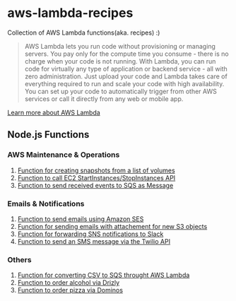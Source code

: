 # aws-lambda-recipes
Collection of AWS Lambda functions(aka. recipes) :)

> AWS Lambda lets you run code without provisioning or managing servers. You pay only for the compute time you consume - there is no charge when your code is not running. With Lambda, you can run code for virtually any type of application or backend service - all with zero administration. Just upload your code and Lambda takes care of everything required to run and scale your code with high availability. You can set up your code to automatically trigger from other AWS services or call it directly from any web or mobile app.

[Learn more about AWS Lambda](https://aws.amazon.com/lambda/)

## Node.js Functions

### AWS Maintenance & Operations
1. [Function for creating snapshots from a list of volumes](https://gist.github.com/giuliocalzolari/8fd70fe161035a4aaef3)
2. [Function to call EC2 StartInstances/StopInstances API](https://gist.github.com/juno/b5fc38b53e8833c18b43)
3. [Function to send received events to SQS as Message](https://gist.github.com/understeer/91753c60adc17e791ec1)

### Emails & Notifications
1. [Function to send emails using Amazon SES](https://github.com/eleven41/aws-lambda-send-ses-email)
2. [Function for sending emails with attachement for new S3 objects](http://www.dominikschmidt.net/2015/08/sending-emails-with-attachement-for-new-s3-objects/)
3. [Function for forwarding SNS notifications to Slack](https://gist.github.com/vgeshel/1dba698aed9e8b39a464)
4. [Function to send an SMS message via the Twilio API](https://gist.github.com/stevebowman/7cff9dd80b227c899728)
 
### Others
1. [Function for converting CSV to SQS throught AWS Lambda](https://gist.github.com/cristianmedeiros/6cf34dcb950b6fd64f9e)
2. [Function to order alcohol via Drizly](https://gist.github.com/bhberson/ab99c5f53467b9b481c1)
3. [Function to order pizza via Dominos](https://gist.github.com/bhberson/7a2847888596e67fd69b)


